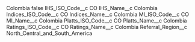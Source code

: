 <?xml version="1.0" encoding="UTF-8"?>
<CustomMetadata xmlns="http://soap.sforce.com/2006/04/metadata" xmlns:xsi="http://www.w3.org/2001/XMLSchema-instance" xmlns:xsd="http://www.w3.org/2001/XMLSchema">
    <label>Colombia</label>
    <protected>false</protected>
    <values>
        <field>IHS_ISO_Code__c</field>
        <value xsi:type="xsd:string">CO</value>
    </values>
    <values>
        <field>IHS_Name__c</field>
        <value xsi:type="xsd:string">Colombia</value>
    </values>
    <values>
        <field>Indices_ISO_Code__c</field>
        <value xsi:type="xsd:string">CO</value>
    </values>
    <values>
        <field>Indices_Name__c</field>
        <value xsi:type="xsd:string">Colombia</value>
    </values>
    <values>
        <field>MI_ISO_Code__c</field>
        <value xsi:type="xsd:string">CO</value>
    </values>
    <values>
        <field>MI_Name__c</field>
        <value xsi:type="xsd:string">Colombia</value>
    </values>
    <values>
        <field>Platts_ISO_Code__c</field>
        <value xsi:type="xsd:string">CO</value>
    </values>
    <values>
        <field>Platts_Name__c</field>
        <value xsi:type="xsd:string">Colombia</value>
    </values>
    <values>
        <field>Ratings_ISO_Code__c</field>
        <value xsi:type="xsd:string">CO</value>
    </values>
    <values>
        <field>Ratings_Name__c</field>
        <value xsi:type="xsd:string">Colombia</value>
    </values>
    <values>
        <field>Referral_Region__c</field>
        <value xsi:type="xsd:string">North_Central_and_South_America</value>
    </values>
</CustomMetadata>
